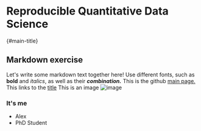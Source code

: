 ﻿# Reproducible Quantitative Data Science
{#main-title}
## Markdown exercise

Let's write some markdown text together here!
Use different fonts, such as **bold** and _italics_, as well as their ***combination.***
This is the github [main page.](https://github.com)
This links to the [title](#main-title)
This is an image ![image](https://raw.githubusercontent.com/melanieganz/ReproducibleQuantitativeDataAnalysis-2025/main/markdown/Markdown-mark.png)
### It's me
* Alex
* PhD Student
